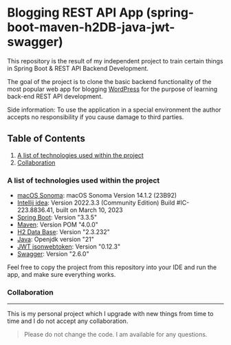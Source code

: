 # Blogging REST API App (spring-boot-maven-h2DB-java-jwt-swagger)

This repository is the result of my independent project to train certain things in Spring Boot & REST API Backend Development.

The goal of the project is to clone the basic backend functionality of the most popular web app for blogging [WordPress](https://wordpress.org/) for the purpose of learning back-end REST API development.

Side information: To use the application in a special environment the author accepts no responsibility if you cause damage to third parties.

## Table of Contents
1. [A list of technologies used within the project](#a-list-of-technologies-used-within-the-project)
2. [Collaboration](#collaboration)

### A list of technologies used within the project
* [macOS Sonoma](https://support.apple.com/en-us/HT214032): macOS Sonoma Version 14.1.2 (23B92)
* [Intellij idea](https://www.jetbrains.com/idea/): Version 2022.3.3 (Community Edition) Build #IC-223.8836.41, built on March 10, 2023
* [Spring Boot](https://spring.io/projects/spring-boot): Version "3.3.5"
* [Maven](https://maven.apache.org/): Version POM "4.0.0"
* [H2 Data Base](https://www.h2database.com/html/main.html): Version "2.3.232"
* [Java](https://www.java.com/en/): Openjdk version "21"
* [JWT jsonwebtoken](https://github.com/jwtk/jjwt): Version "0.12.3"
* [Swagger](https://swagger.io/): Version "2.6.0"

Feel free to copy the project from this repository into your IDE and run the app, and make sure everything works.

### Collaboration
***
This is my personal project which I upgrade with new things from time to time and I do not accept any collaboration.
> Please do not change the code.
> I am available for any questions.